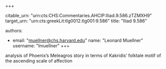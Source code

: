 +++


citable_urn: "urn:cts:CHS:Commentaries.AHCIP:Iliad.9.586.zTZMXH9"
target_urn: "urn:cts:greekLit:tlg0012.tlg001:9.586"
title: "Iliad 9.586"

authors:
- email: "muellner@chs.harvard.edu"
  name: "Leonard Muellner"
  username: "lmuellner"
+++

<p>analysis of Phoenix’s Meleagros story in terms of Kakridis’ folktale motif of the ascending scale of affection</p>
